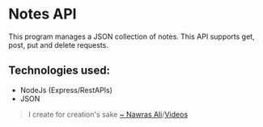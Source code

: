 # Notes API
This program manages a JSON collection of notes. This API supports get, post, put and delete requests.

## Technologies used:                                        
- NodeJs (Express/RestAPIs)
- JSON
   
> I create for creation's sake [~ Nawras Ali](https://learnwithnaw.com)/[Videos](https://youtube.com/c/learnwithnaw)
